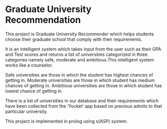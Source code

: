 # Graduate University Recommendation

This project is Graduate University Recommender which helps students choose their graduate school that comply with their requirements.

It is an intelligent system which takes input from the user such as their GPA and Test scores and returns a list of universities categorized in three categories namely safe, moderate and ambitious.This intelligent system works like a counselor.   

Safe universities are those in which the student has highest chances of getting
in. Moderate universities are those in which student has medium chances of
getting in. Ambitious universities are those in which student has lowest chance
of getting in.
   
  
There is a list of universities in our database and their requirements which have been
collected from the ‘Yocket’ app based on previous admits to that particular
university.

This project is implemented in prolog using s(ASP) system.
